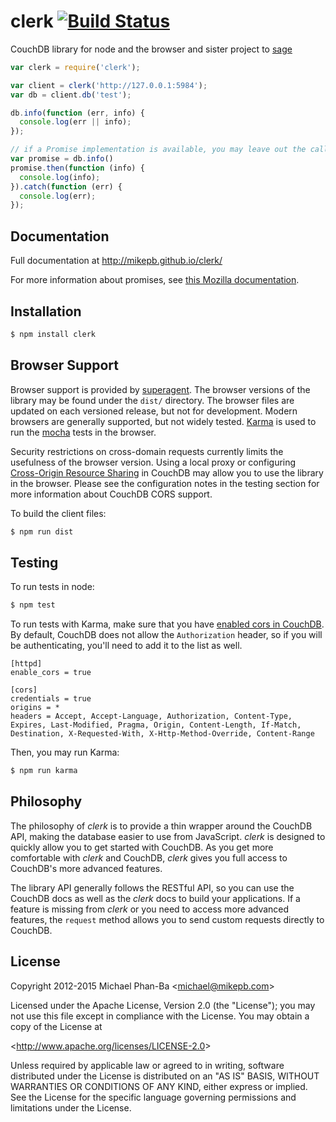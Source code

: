 # clerk [![Build Status](https://secure.travis-ci.org/mikepb/clerk.png)](http://travis-ci.org/mikepb/clerk)

CouchDB library for node and the browser and sister project to [sage][]

```js
var clerk = require('clerk');

var client = clerk('http://127.0.0.1:5984');
var db = client.db('test');

db.info(function (err, info) {
  console.log(err || info);
});

// if a Promise implementation is available, you may leave out the callback
var promise = db.info()
promise.then(function (info) {
  console.log(info);
}).catch(function (err) {
  console.log(err);
});
```

## Documentation

Full documentation at http://mikepb.github.io/clerk/

For more information about promises, see 
[this Mozilla documentation][promises].

## Installation

```sh
$ npm install clerk
```

## Browser Support

Browser support is provided by [superagent][]. The browser versions of the
library may be found under the `dist/` directory. The browser files are updated
on each versioned release, but not for development. Modern browsers are
generally supported, but not widely tested. [Karma][karma] is used to  run the
[mocha][] tests in the browser.

Security restrictions on cross-domain requests currently limits the usefulness
of the browser version. Using a local proxy or configuring [Cross-Origin
Resource Sharing][cors] in CouchDB may allow you to use the library in the
browser. Please see the configuration notes in the testing section for more
information about CouchDB CORS support.

To build the client files:

```sh
$ npm run dist
```

## Testing

To run tests in node:

```sh
$ npm test
```

To run tests with Karma, make sure that you have [enabled cors in
CouchDB][couchdb_cors]. By default, CouchDB does not allow the `Authorization`
header, so if you will be authenticating, you'll need to add it to the list as
well.

```
[httpd]
enable_cors = true

[cors]
credentials = true
origins = *
headers = Accept, Accept-Language, Authorization, Content-Type, Expires, Last-Modified, Pragma, Origin, Content-Length, If-Match, Destination, X-Requested-With, X-Http-Method-Override, Content-Range
```

Then, you may run Karma:

```sh
$ npm run karma
```

## Philosophy

The philosophy of *clerk* is to provide a thin wrapper around the CouchDB API,
making the database easier to use from JavaScript. *clerk* is designed to
quickly allow you to get started with CouchDB. As you get more comfortable
with *clerk* and CouchDB, *clerk* gives you full access to CouchDB's
more advanced features.

The library API generally follows the RESTful API, so you can use the CouchDB
docs as well as the *clerk* docs to build your applications. If a feature is
missing from *clerk* or you need to access more advanced features, the
`request` method allows you to send custom requests directly to CouchDB.

## License

Copyright 2012-2015 Michael Phan-Ba &lt;michael@mikepb.com&gt;

Licensed under the Apache License, Version 2.0 (the "License");
you may not use this file except in compliance with the License.
You may obtain a copy of the License at

&lt;http://www.apache.org/licenses/LICENSE-2.0&gt;

Unless required by applicable law or agreed to in writing, software
distributed under the License is distributed on an "AS IS" BASIS,
WITHOUT WARRANTIES OR CONDITIONS OF ANY KIND, either express or implied.
See the License for the specific language governing permissions and
limitations under the License.

[cors]: http://www.w3.org/TR/cors/
[couchdb_cors]: http://docs.couchdb.org/en/latest/config/http.html#cross-origin-resource-sharing
[karma]: http://karma-runner.github.io
[mocha]: http://mochajs.org
[promises]: https://developer.mozilla.org/en-US/docs/Web/JavaScript/Reference/Global_Objects/Promise
[sage]: https://github.com/mikepb/sage
[superagent]: https://github.com/visionmedia/superagent
